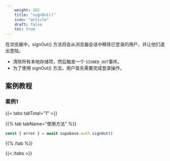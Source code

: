```yaml
---
    weight: 202
    title: "signOut()"
    icon: "article"
    draft: false
    toc: true
---
```



在浏览器中，signOut() 方法将会从浏览器会话中移除已登录的用户，并让他们退出登陆。

* 清除所有本地存储项，然后触发一个 `SIGNED_OUT`事件。
* 为了使用 signOut() 方法，用户首先需要完成登录操作。



## 案例教程
### 案例1 

{{< tabs tabTotal="1" >}}



{{% tab tabName="使用方法" %}}



  ```ts
const { error } = await supabase.auth.signOut()
  ```



{{% /tab %}}

{{< /tabs >}}



